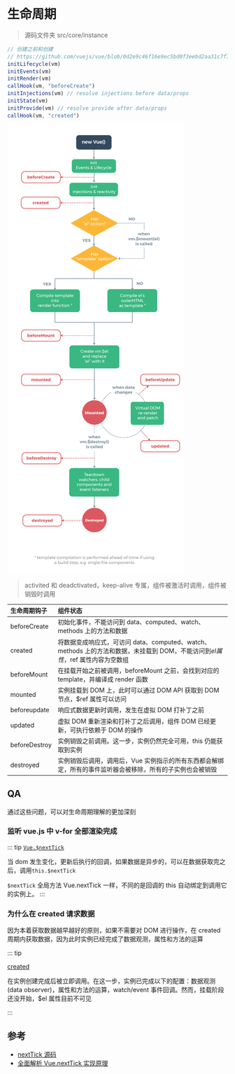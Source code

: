 # 生命周期

> 源码文件夹 src/core/instance

```js
// 创建之前和创建
// https://github.com/vuejs/vue/blob/0d2e9c46f16e9ec5bd0f3eebd2aa31c7f7493856/src/core/instance/init.js
initLifecycle(vm)
initEvents(vm)
initRender(vm)
callHook(vm, "beforeCreate")
initInjections(vm) // resolve injections before data/props
initState(vm)
initProvide(vm) // resolve provide after data/props
callHook(vm, "created")
```

![生命周期](./imgs/lifecycle.png)

> activited 和 deadctivated，keep-alive 专属，组件被激活时调用，组件被销毁时调用

| 生命周期钩子  | 组件状态                                                                                                                       |
| :------------ | :----------------------------------------------------------------------------------------------------------------------------- |
| beforeCreate  | 初始化事件，不能访问到 data、computed、watch、methods 上的方法和数据                                                           |
| created       | 将数据变成响应式，可访问 data、computed、watch、methods 上的方法和数据，未挂载到 DOM，不能访问到$el属性，$ref 属性内容为空数组 |
| beforeMount   | 在挂载开始之前被调用，beforeMount 之前，会找到对应的 template，并编译成 render 函数                                            |
| mounted       | 实例挂载到 DOM 上，此时可以通过 DOM API 获取到 DOM 节点，\$ref 属性可以访问                                                    |
| beforeupdate  | 响应式数据更新时调用，发生在虚拟 DOM 打补丁之前                                                                                |
| updated       | 虚拟 DOM 重新渲染和打补丁之后调用，组件 DOM 已经更新，可执行依赖于 DOM 的操作                                                  |
| beforeDestroy | 实例销毁之前调用。这一步，实例仍然完全可用，this 仍能获取到实例                                                                |
| destroyed     | 实例销毁后调用，调用后，Vue 实例指示的所有东西都会解绑定，所有的事件监听器会被移除，所有的子实例也会被销毁                     |

## QA

通过这些问题，可以对生命周期理解的更加深刻

### 监听 vue.js 中 v-for 全部渲染完成

::: tip
[`Vue.$nextTick`](https://vuejs.org/v2/api/?#vm-nextTick)

当 dom 发生变化，更新后执行的回调，如果数据是异步的，可以在数据获取完之后，调用`this.$nextTick`

`$nextTick` 全局方法 Vue.nextTick 一样，不同的是回调的 this 自动绑定到调用它的实例上。
:::

### 为什么在 created 请求数据

因为本着获取数据越早越好的原则，如果不需要对 DOM 进行操作，在 created 周期内获取数据，因为此时实例已经完成了数据观测，属性和方法的运算

::: tip

[created](https://vuejs.org/v2/api/#created)

在实例创建完成后被立即调用。在这一步，实例已完成以下的配置：数据观测 (data observer)，属性和方法的运算，watch/event 事件回调。然而，挂载阶段还没开始，\$el 属性目前不可见

:::

## 参考

- [nextTick 源码](https://github.com/vuejs/vue/blob/ba0ebd4771ddb5c56c1261f82c842b57ca7163a6/src/core/util/next-tick.js)
- [全面解析 Vue.nextTick 实现原理](https://juejin.im/entry/5aced80b518825482e39441e)
